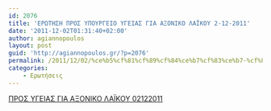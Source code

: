 ```yaml
---
id: 2076
title: 'ΕΡΩΤΗΣΗ ΠΡΟΣ ΥΠΟΥΡΓΕΙΟ ΥΓΕΙΑΣ ΓΙΑ ΑΞΟΝΙΚΟ ΛΑΪΚΟΥ 2-12-2011'
date: '2011-12-02T01:31:40+02:00'
author: agiannopoulos
layout: post
guid: 'http://agiannopoulos.gr/?p=2076'
permalink: /2011/12/02/%ce%b5%cf%81%cf%89%cf%84%ce%b7%cf%83%ce%b7-%cf%80%cf%81%ce%bf%cf%83-%cf%85%cf%80%ce%bf%cf%85%cf%81%ce%b3%ce%b5%ce%b9%ce%bf-%cf%85%ce%b3%ce%b5%ce%b9%ce%b1%cf%83-%ce%b3%ce%b9%ce%b1-%ce%b1%ce%be%ce%bf/
categories:
    - Ερωτήσεις
---
```


[ΠΡΟΣ ΥΓΕΙΑΣ ΓΙΑ ΑΞΟΝΙΚΟ ΛΑΪΚΟΥ 02122011](/wp-content/uploads/2012/04/cf80cf81cebfcf83-cf85ceb3ceb5ceb9ceb1cf83-ceb3ceb9ceb1-ceb1cebecebfcebdceb9cebacebf-cebbceb1cf8acebacebfcf85-02122011.doc)